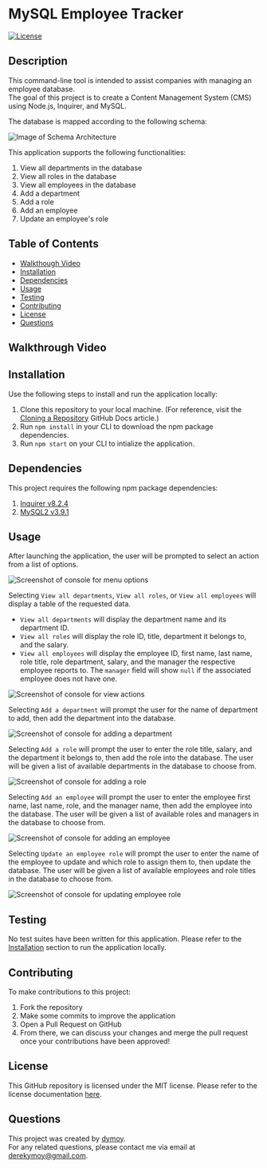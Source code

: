# MySQL Employee Tracker 
[![License](https://img.shields.io/badge/License-MIT-yellow.svg)](https://opensource.org/licenses/MIT)

## Description 
This command-line tool is intended to assist companies with managing an employee database.  
The goal of this project is to create a Content Management System (CMS) using Node.js, Inquirer, and MySQL.  

The database is mapped according to the following schema:  

![Image of Schema Architecture](./Assets/schema_architecture.png)

This application supports the following functionalities:
1. View all departments in the database
2. View all roles in the database
3. View all employees in the database
4. Add a department 
5. Add a role 
6. Add an employee
7. Update an employee's role

## Table of Contents 
- [Walkthough Video](#walkthrough-video)
- [Installation](#installation)
- [Dependencies](#dependencies)
- [Usage](#usage)
- [Testing](#testing)
- [Contributing](#contributing)
- [License](#license)
- [Questions](#questions)

## Walkthrough Video

  
## Installation 

Use the following steps to install and run the application locally:
1. Clone this repository to your local machine. (For reference, visit the [Cloning a Repository](https://docs.github.com/en/repositories/creating-and-managing-repositories/cloning-a-repository) GitHub Docs article.)
2. Run `npm install` in your CLI to download the npm package dependencies. 
3. Run `npm start` on your CLI to intialize the application.
  
## Dependencies
This project requires the following npm package dependencies:
1. [Inquirer v8.2.4](https://www.npmjs.com/package/inquirer/v/8.2.4)
2. [MySQL2 v3.9.1](https://www.npmjs.com/package/mysql2)
  
## Usage 

After launching the application, the user will be prompted to select an action from a list of options. 

![Screenshot of console for menu options](./Assets/menu_options_ss_png.png)

Selecting `View all departments`, `View all roles`, or `View all employees` will display a table of the requested data. 
- `View all departments` will display the department name and its department ID.
- `View all roles` will display the role ID, title, department it belongs to, and the salary.
- `View all employees` will display the employee ID, first name, last name, role title, role department, salary, and the manager the respective employee reports to. The `manager` field will show `null` if the associated employee does not have one. 

![Screenshot of console for view actions](./Assets/view_ss.png)
  
Selecting `Add a department` will prompt the user for the name of department to add, then add the department into the database. 

![Screenshot of console for adding a department](./Assets/add_dept_ss.png)

Selecting `Add a role` will prompt the user to enter the role title, salary, and the department it belongs to, then add the role into the database. The user will be given a list of available departments in the database to choose from.

![Screenshot of console for adding a role](./Assets/add_role_ss.png)

Selecting `Add an employee` will prompt the user to enter the employee first name, last name, role, and the manager name, then add the employee into the database. The user will be given a list of available roles and managers in the database to choose from. 

![Screenshot of console for adding an employee](./Assets/add_emp_ss.png)

Selecting `Update an employee role` will prompt the user to enter the name of the employee to update and which role to assign them to, then update the database. The user will be given a list of available employees and role titles in the database to choose from. 

![Screenshot of console for updating employee role](./Assets/update_emp_role_ss.png)


## Testing 
No test suites have been written for this application. Please refer to the [Installation](#installation) section to run the application locally. 
  
## Contributing
To make contributions to this project:  
1. Fork the repository  
2. Make some commits to improve the application
3. Open a Pull Request on GitHub
4. From there, we can discuss your changes and merge the pull request once your contributions have been approved!

## License 
This GitHub repository is licensed under the MIT license. Please refer to the license documentation [here](https://opensource.org/licenses/MIT).
  
## Questions
This project was created by [dymoy](https://github.com/dymoy).  
For any related questions, please contact me via email at <derekymoy@gmail.com>.